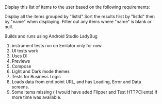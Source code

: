 Display this list of items to the user based on the following requirements:

Display all the items grouped by "listId"
Sort the results first by "listId" then by "name" when displaying.
Filter out any items where "name" is blank or null.

Builds and runs using Android Studio LadyBug
1. instrument tests run on Emilator only for now
2. UI tests work
3. Uses DI
4. Previews
5. Compose
6. Light and Dark mode themes
7. Tests for Business Logic
8. Loads data from end point URL, and has Loading, Error and Data screens.
9. Some items missing ( I would have aded Flipper and Test HTTPClients) if more time was available.
